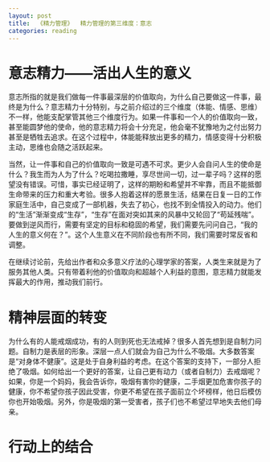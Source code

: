 ```yaml
---
layout: post
title:  《精力管理》  精力管理的第三维度：意志
categories: reading
---
```


# 意志精力——活出人生的意义

意志所指的就是我们做每一件事最深层的价值取向，为什么自己要做这一件事，最终是为什么？意志精力十分特别，与之前介绍过的三个维度（体能、情感、思维）不一样，他能支配掌管其他三个维度行为。如果一件事和一个人的价值取向一致，甚至能圆梦他的使命，他的意志精力将会十分充足，他会毫不犹豫地为之付出努力甚至是牺牲去追求。在这个过程中，体能能释放出更多的精力，情感变得十分积极主动，思维也会随之活跃起来。

当然，让一件事和自己的价值取向一致是可遇不可求。更少人会自问人生的使命是什么？我生而为人为了什么？吃喝拉撒睡，享尽世间一切，过一辈子吗？这样的愿望没有错误。可惜，事实已经证明了，这样的期盼和希望并不牢靠，而且不能抵御生命带来的压力和重大考验。很多人抱着这样的愿景生活，结果在日复一日的工作家庭生活中，自己变成了一部机器，失去了初心，也找不到全情投入的动力。他们的“生活”渐渐变成“生存”，“生存”在面对突如其来的风暴中又轮回了“苟延残喘”。要做到逆风而行，需要有坚定的目标和稳固的希望，我们需要先问问自己，“我的人生的意义何在？”。这个人生意义在不同阶段也有所不同，我们需要时常反省和调整。

在继续讨论前，先给出作者和众多意义疗法的心理学家的答案，人类生来就是为了服务其他人类。只有带着利他的价值取向和超越个人利益的意图，意志精力就能发挥最大的作用，推动我们前行。

# 精神层面的转变

为什么有的人能戒烟成功，有的人则到死也无法戒掉？很多人首先想到是自制力问题。自制力是表层的形象。深层一点人们就会为自己为什么不吸烟。大多数答案是“对身体不健康”。这是处于自身利益的考虑。在这个答案的支持下，一部分人拒绝了吸烟。如何给出一个更好的答案，让自己更有动力（或者自制力）去戒烟呢？如果，你是一个妈妈，我会告诉你，吸烟有害你的健康，二手烟更加危害你孩子的健康，你不希望你孩子因此受害，你更不希望在孩子面前立个坏榜样，他日后模仿你也开始吸烟。另外，你是吸烟的第一受害者，孩子们也不希望过早地失去他们母亲。


# 行动上的结合
<!--stackedit_data:
eyJoaXN0b3J5IjpbLTUzNzM3NTkzNV19
-->